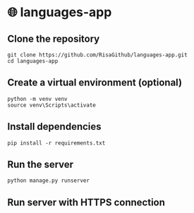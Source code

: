 # 🌐 languages-app

## Clone the repository

```
git clone https://github.com/RisaGithub/languages-app.git
cd languages-app
```

## Create a virtual environment (optional)

```
python -m venv venv
source venv\Scripts\activate
```

## Install dependencies

```
pip install -r requirements.txt
```

## Run the server

```
python manage.py runserver
```

## Run server with HTTPS connection
